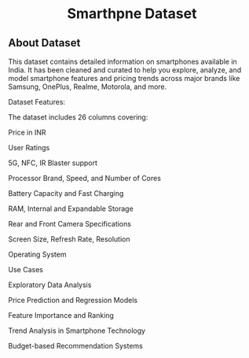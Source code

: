 <h1 align="center"> Smarthpne Dataset </h1>   

## About Dataset  
This dataset contains detailed information on smartphones available in India. It has been cleaned and curated to help you explore, analyze, and model smartphone features and pricing trends across major brands like Samsung, OnePlus, Realme, Motorola, and more.

Dataset Features:

The dataset includes 26 columns covering:

Price in INR

User Ratings

5G, NFC, IR Blaster support

Processor Brand, Speed, and Number of Cores

Battery Capacity and Fast Charging

RAM, Internal and Expandable Storage

Rear and Front Camera Specifications

Screen Size, Refresh Rate, Resolution

Operating System

Use Cases 

Exploratory Data Analysis

Price Prediction and Regression Models

Feature Importance and Ranking

Trend Analysis in Smartphone Technology

Budget-based Recommendation Systems



